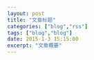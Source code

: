 ```yaml
---
layout: post
title: "文章标题"
categories: ["blog","rss"]
tags: ["blog","blog"]
date: 2015-1-3 15:15:00
excerpt: "文章概要"
---
```

&nbsp;&nbsp;&nbsp;&nbsp;&nbsp;&nbsp;&nbsp;&nbsp;
